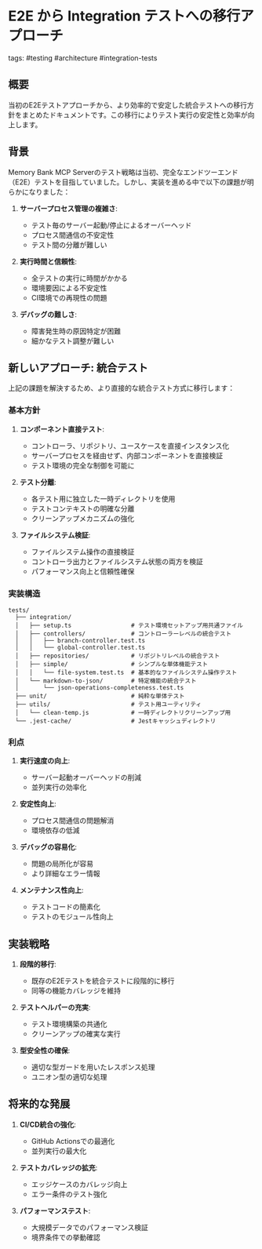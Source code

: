 # E2E から Integration テストへの移行アプローチ

tags: #testing #architecture #integration-tests

## 概要

当初のE2Eテストアプローチから、より効率的で安定した統合テストへの移行方針をまとめたドキュメントです。この移行によりテスト実行の安定性と効率が向上します。

## 背景

Memory Bank MCP Serverのテスト戦略は当初、完全なエンドツーエンド（E2E）テストを目指していました。しかし、実装を進める中で以下の課題が明らかになりました：

1. **サーバープロセス管理の複雑さ**:
   - テスト毎のサーバー起動/停止によるオーバーヘッド
   - プロセス間通信の不安定性
   - テスト間の分離が難しい

2. **実行時間と信頼性**:
   - 全テストの実行に時間がかかる
   - 環境要因による不安定性
   - CI環境での再現性の問題

3. **デバッグの難しさ**:
   - 障害発生時の原因特定が困難
   - 細かなテスト調整が難しい

## 新しいアプローチ: 統合テスト

上記の課題を解決するため、より直接的な統合テスト方式に移行します：

### 基本方針

1. **コンポーネント直接テスト**:
   - コントローラ、リポジトリ、ユースケースを直接インスタンス化
   - サーバープロセスを経由せず、内部コンポーネントを直接検証
   - テスト環境の完全な制御を可能に

2. **テスト分離**:
   - 各テスト用に独立した一時ディレクトリを使用
   - テストコンテキストの明確な分離
   - クリーンアップメカニズムの強化

3. **ファイルシステム検証**:
   - ファイルシステム操作の直接検証
   - コントローラ出力とファイルシステム状態の両方を検証
   - パフォーマンス向上と信頼性確保

### 実装構造

```
tests/
  ├── integration/
  │   ├── setup.ts                 # テスト環境セットアップ用共通ファイル
  │   ├── controllers/             # コントローラーレベルの統合テスト
  │   │   ├── branch-controller.test.ts
  │   │   └── global-controller.test.ts
  │   ├── repositories/            # リポジトリレベルの統合テスト
  │   ├── simple/                  # シンプルな単体機能テスト
  │   │   └── file-system.test.ts  # 基本的なファイルシステム操作テスト
  │   └── markdown-to-json/        # 特定機能の統合テスト
  │       └── json-operations-completeness.test.ts
  ├── unit/                        # 純粋な単体テスト
  ├── utils/                       # テスト用ユーティリティ
  │   └── clean-temp.js            # 一時ディレクトリクリーンアップ用
  └── .jest-cache/                 # Jestキャッシュディレクトリ
```

### 利点

1. **実行速度の向上**:
   - サーバー起動オーバーヘッドの削減
   - 並列実行の効率化

2. **安定性向上**:
   - プロセス間通信の問題解消
   - 環境依存の低減

3. **デバッグの容易化**:
   - 問題の局所化が容易
   - より詳細なエラー情報

4. **メンテナンス性向上**:
   - テストコードの簡素化
   - テストのモジュール性向上

## 実装戦略

1. **段階的移行**:
   - 既存のE2Eテストを統合テストに段階的に移行
   - 同等の機能カバレッジを維持

2. **テストヘルパーの充実**:
   - テスト環境構築の共通化
   - クリーンアップの確実な実行

3. **型安全性の確保**:
   - 適切な型ガードを用いたレスポンス処理
   - ユニオン型の適切な処理

## 将来的な発展

1. **CI/CD統合の強化**:
   - GitHub Actionsでの最適化
   - 並列実行の最大化

2. **テストカバレッジの拡充**:
   - エッジケースのカバレッジ向上
   - エラー条件のテスト強化

3. **パフォーマンステスト**:
   - 大規模データでのパフォーマンス検証
   - 境界条件での挙動確認
